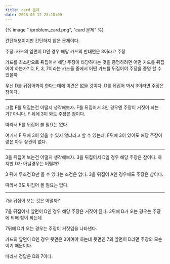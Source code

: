 ```yaml
---
title: card 문제
date: 2023-05-12 23:18:00
---
```


{% image "./problem_card.png", "card 문제" %}

간단해보이지만 간단하지 않은 문제이다.

주장: 카드의 앞면이 D인 경우 해당 카드의 반대면은 3이라고 주장


카드를 최소한으로 뒤집어서 해당 주장이 타당하다는 것을 증명하려면 어떤 카드를 뒤집어야 하는가?
D, F, 3, 7이라는 카드들 중에서 어떤 카드를 뒤집어야 주장을 증명 할 수 있을까


우선 D를 뒤집어봐야 한다는데에 이견은 없을 것이다.
D를 뒤집어 봐서 3이라면 주장은 참이다.

---

그럼 F를 뒤집는건 어떨지 생각해보자.
F를 뒤집어서 3인 경우엔 주장이 거짓이 되는가?
아니다. F 뒤에 3이 와도 주장은 참이다.

따라서 F를 뒤집어 볼 필요는 없다.

여기서 F 뒤에 3이 있을 수 있지 않냐라고 할 수 있는데,
F뒤에 3이 있어도 해당 주장이랑은 아무 상관이 없다.

--- 

3을 뒤집어 보는건 어떨지 생각해보자.
3을 뒤집어서 D일 경우 해당 주장은 참이다.
하지만 D가 아닐경우는 어떨까?

3 뒤에 무조건 D만 올 수 있다는 조건은 없다.
3을 뒤집어 A인 경우에도 주장은 참이다.

따라서 3도 뒤집어 볼 필요는 없다.

---

7을 뒤집어 보는 것은 어떨까?

7을 뒤집어서 앞면이 D인 경우 해당 주장은 거짓이 된다.
3뒤에 D가 오는 경우는 주장에 의해 참이 되는데

7뒤에 D가 오는 경우는 주장이 거짓임을 나타낸다.

카드의 앞면이 D인 경우 뒷면은 3이여야 하는데 
뒷면인 7의 앞면이 D라면 주장의 모순이기 때문이다.


따라서 정답은 D와 7이다.



